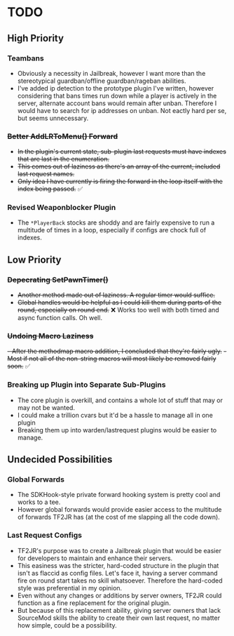 # TODO #

## High Priority ##
### Teambans ###
- Obviously a necessity in Jailbreak, however I want more than the stereotypical guardban/offline guardban/rageban abilities. 
- I've added ip detection to the prototype plugin I've written, however considering that bans times run down while a player is actively in the server, alternate account bans would remain after unban. Therefore I would have to search for ip addresses on unban. Not eactly hard per se, but seems unnecessary.

### ~~Better AddLRToMenu() Forward~~ ###
- ~~In the plugin's current state, sub-plugin last requests must have indexes that are last in the enumeration.~~
- ~~This comes out of laziness as there's an array of the current, included last request names.~~
- ~~Only idea I have currently is firing the forward in the loop itself with the index being passed.~~ ✅

### Revised Weaponblocker Plugin ###
- The `*PlayerBack` stocks are shoddy and are fairly expensive to run a multitude of times in a loop, especially if configs are chock full of indexes.

## Low Priority ##
### ~~Depecrating SetPawnTimer()~~ ###
- ~~Another method made out of laziness. A regular timer would suffice.~~
- ~~Global handles would be helpful as I could kill them during parts of the round, especially on round end.~~ ❌ Works too well with both timed and async function calls. Oh well.

### ~~Undoing Macro Laziness~~ ###
~~- After the methodmap macro addition, I concluded that they're fairly ugly.~~
~~- Most if not all of the non-string macros will most likely be removed fairly soon.~~ ✅

### Breaking up Plugin into Separate Sub-Plugins ###
- The core plugin is overkill, and contains a whole lot of stuff that may or may not be wanted. 
- I could make a trillion cvars but it'd be a hassle to manage all in one plugin
- Breaking them up into warden/lastrequest plugins would be easier to manage.

## Undecided Possibilities ##
### Global Forwards ###
- The SDKHook-style private forward hooking system is pretty cool and works to a tee.
- However global forwards would provide easier access to the multitude of forwards TF2JR has (at the cost of me slapping all the code down).

### Last Request Configs ###
- TF2JR's purpose was to create a Jailbreak plugin that would be easier for developers to maintain and enhance their servers.
- This easiness was the stricter, hard-coded structure in the plugin that isn't as flaccid as config files. Let's face it, having a server command fire on round start takes no skill whatsoever. Therefore the hard-coded style was preferential in my opinion.
- Even without any changes or additions by server owners, TF2JR could function as a fine replacement for the original plugin.
- But because of this replacement ability, giving server owners that lack SourceMod skills the ability to create their own last request, no matter how simple, could be a possibility.
